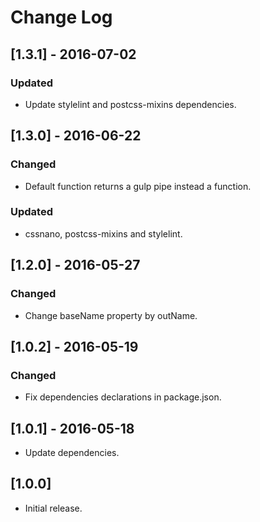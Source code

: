 # Change Log

## [1.3.1] - 2016-07-02

### Updated
- Update stylelint and postcss-mixins dependencies.


## [1.3.0] - 2016-06-22

### Changed
- Default function returns a gulp pipe instead a function.

### Updated
- cssnano, postcss-mixins and stylelint.


## [1.2.0] - 2016-05-27

### Changed
- Change baseName property by outName.


## [1.0.2] - 2016-05-19

### Changed
- Fix dependencies declarations in package.json.


## [1.0.1] - 2016-05-18

* Update dependencies.


## [1.0.0]

* Initial release.